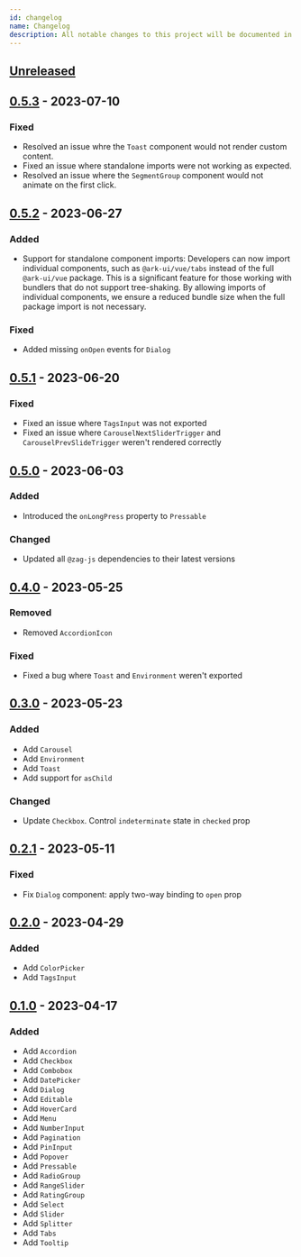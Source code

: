 ```yaml
---
id: changelog
name: Changelog
description: All notable changes to this project will be documented in this file. The format is based on Keep a Changelog and this project adheres to and this project adheres to Semantic Versioning.
---
```


## [Unreleased]

## [0.5.3] - 2023-07-10

### Fixed

- Resolved an issue whre the `Toast` component would not render custom content.
- Fixed an issue where standalone imports were not working as expected.
- Resolved an issue where the `SegmentGroup` component would not animate on the first click.

## [0.5.2] - 2023-06-27

### Added

- Support for standalone component imports: Developers can now import individual components, such as `@ark-ui/vue/tabs` instead of the full `@ark-ui/vue` package. This is a significant feature for those working with bundlers that do not support tree-shaking. By allowing imports of individual components, we ensure a reduced bundle size when the full package import is not necessary.

### Fixed

- Added missing `onOpen` events for `Dialog`

## [0.5.1] - 2023-06-20

### Fixed

- Fixed an issue where `TagsInput` was not exported
- Fixed an issue where `CarouselNextSliderTrigger` and `CarouselPrevSlideTrigger` weren't rendered correctly

## [0.5.0] - 2023-06-03

### Added

- Introduced the `onLongPress` property to `Pressable`

### Changed

- Updated all `@zag-js` dependencies to their latest versions

## [0.4.0] - 2023-05-25

### Removed

- Removed `AccordionIcon`

### Fixed

- Fixed a bug where `Toast` and `Environment` weren't exported

## [0.3.0] - 2023-05-23

### Added

- Add `Carousel`
- Add `Environment`
- Add `Toast`
- Add support for `asChild`

### Changed

- Update `Checkbox`. Control `indeterminate` state in `checked` prop

## [0.2.1] - 2023-05-11

### Fixed

- Fix `Dialog` component: apply two-way binding to `open` prop

## [0.2.0] - 2023-04-29

### Added

- Add `ColorPicker`
- Add `TagsInput`

## [0.1.0] - 2023-04-17

### Added

- Add `Accordion`
- Add `Checkbox`
- Add `Combobox`
- Add `DatePicker`
- Add `Dialog`
- Add `Editable`
- Add `HoverCard`
- Add `Menu`
- Add `NumberInput`
- Add `Pagination`
- Add `PinInput`
- Add `Popover`
- Add `Pressable`
- Add `RadioGroup`
- Add `RangeSlider`
- Add `RatingGroup`
- Add `Select`
- Add `Slider`
- Add `Splitter`
- Add `Tabs`
- Add `Tooltip`

[unreleased]: https://github.com/chakra-ui/ark/compare/@ark-ui/vue@0.5.3...HEAD
[0.1.0]: https://github.com/chakra-ui/ark/releases/tag/@ark-ui/vue@0.1.0
[0.2.0]: https://github.com/chakra-ui/ark/releases/tag/@ark-ui/vue@0.2.0
[0.2.1]: https://github.com/chakra-ui/ark/releases/tag/@ark-ui/vue@0.2.1
[0.3.0]: https://github.com/chakra-ui/ark/releases/tag/@ark-ui/vue@0.3.0
[0.4.0]: https://github.com/chakra-ui/ark/releases/tag/@ark-ui/vue@0.4.0
[0.5.0]: https://github.com/chakra-ui/ark/releases/tag/@ark-ui/vue@0.5.0
[0.5.1]: https://github.com/chakra-ui/ark/releases/tag/@ark-ui/vue@0.5.1
[0.5.2]: https://github.com/chakra-ui/ark/releases/tag/@ark-ui/vue@0.5.2

[0.5.3]: https://github.com/chakra-ui/ark/releases/tag/@ark-ui/vue@0.5.3
